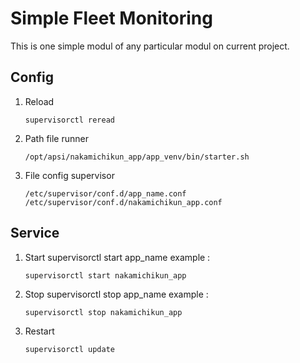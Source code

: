 Simple Fleet Monitoring
============

This is one simple modul of any particular modul on current project.

##  Config

1.  Reload
    ```
    supervisorctl reread
    ```

2.  Path file runner
    ```
    /opt/apsi/nakamichikun_app/app_venv/bin/starter.sh
    ```

3.  File config supervisor
    ```
    /etc/supervisor/conf.d/app_name.conf 
    /etc/supervisor/conf.d/nakamichikun_app.conf 
    ```

##  Service

1.  Start
    supervisorctl start app_name
    example :
    ```
    supervisorctl start nakamichikun_app
    ```
  
2.  Stop
    supervisorctl stop app_name
    example :
    ```
    supervisorctl stop nakamichikun_app
    ```
  
3.  Restart
    ```
    supervisorctl update
    ```
